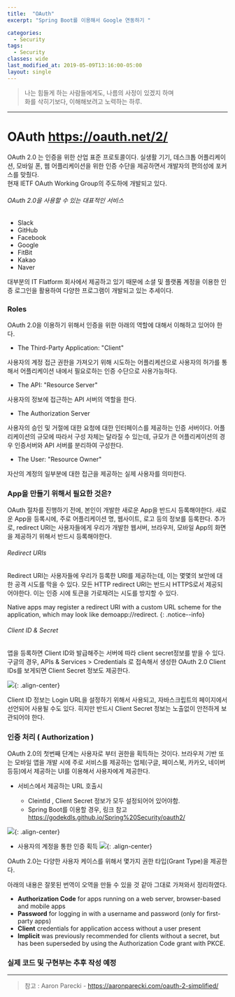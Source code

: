 ```yaml
---
title:  "OAuth"
excerpt: "Spring Boot를 이용해서 Google 연동하기 "

categories:
  - Security
tags:
  - Security
classes: wide
last_modified_at: 2019-05-09T13:16:00-05:00
layout: single
---
```


> 나는 힘들게 하는 사람들에게도, 나름의 사정이 있겠지 하며  
> 화를 삭히기보다, 이해해보려고 노력하는 하루.  

***

# OAuth <https://oauth.net/2/>  

OAuth 2.0 는 인증을 위한 산업 표준 프로토콜이다. 실생활 기기, 데스크톱 어플리케이션, 모바일 폰, 웹 어플리케이션을 위한 인증 수단을 제공하면서 개발자의 편의성에 포커스를 맞췄다.  
현재 IETF OAuth Working Group의 주도하에 개발되고 있다.  

###### OAuth 2.0을 사용할 수 있는 대표적인 서비스

- Slack
- GitHub
- Facebook
- Google
- FitBit
- Kakao
- Naver 

대부분의 IT Flatform 회사에서 제공하고 있기 때문에 소셜 및 플랫폼 계정을 이용한 인증 로그인을 활용하여 다양한 프로그램이 개발되고 있는 추세이다.   

### Roles 

OAuth 2.0을 이용하기 위해서 인증을 위한 아래의 역할에 대해서 이해하고 있어야 한다. 

- The Third-Party Application: "Client" 

 사용자의 계정 접근 권한을 가져오기 위해 시도하는 어플리케션으로 사용자의 허가를 통해서 어플리케이션 내에서 필요로하는 인증 수단으로 사용가능하다. 

- The API: "Resource Server" 

사용자의 정보에 접근하는 API 서버의 역할을 한다. 

- The Authorization Server

사용자의 승인 및 거절에 대한 요청에 대한 인터페이스를 제공하는 인증 서버이다. 어플리케이션의 규모에 따라서 구성 자체는 달라질 수 있는데, 규모가 큰 어플리케이션의 경우 인증서버와 API 서버를 분리하여 구성한다. 

- The User: "Resource Owner"

자산의 계정의 일부분에 대한 접근을 제공하는 실제 사용자를 의미한다. 

### App을 만들기 위해서 필요한 것은?

OAuth 절차를 진행하기 전에, 본인이 개발한 새로운 App을 반드시 등록해야한다. 새로운 App을 등록시에, 주로 어플리케이션 명, 웹사이트, 로고 등의 정보를 등록한다. 추가로, redirect URI는 사용자들에게 우리가 개발한 웹서버, 브라우저, 모바일 App의 화면을 제공하기 위해서 반드시 등록해야한다. 

###### Redirect URIs

 Redirect URI는 사용자들에 우리가 등록한 URI를 제공하는데, 이는 몇몇의 보안에 대한 공격 시도를 막을 수 있다. 모든 HTTP redirect URI는 반드시 HTTPS로서 제공되어야한다. 이는 인증 시에 토큰을 가로채려는 시도를 방지할 수 있다. 

 Native apps may register a redirect URI with a custom URL scheme for the application, which may look like demoapp://redirect.
 {: .notice--info}


###### Client ID & Secret 

앱을 등록하면 Client ID와 발급해주는 서버에 따라 client secret정보를 받을 수 있다. 구글의 경우, 
APIs & Services > Credentials 로 접속해서 생성한 OAuth 2.0 Client IDs를 보게되면 Client Secret 정보도 제공한다. 

![](https://keepinmindsh.github.io/lines/assets/img/google_oauth_client.png){: .align-center} 

Client ID 정보는 Login URL을 설정하기 위해서 사용되고, 자바스크립트의 페이지에서 선언되어 사용될 수도 있다. 히지만 반드시 Client Secret 정보는 노출없이 안전하게 보관되어야 한다. 

### 인증 처리 ( Authorization )

OAuth 2.0의 첫번째 단계는 사용자로 부터 권한을 획득하는 것이다. 브라우저 기반 또는 모바일 앱을 개발 시에 주로 서비스를 제공하는 업체(구글, 페이스북, 카카오, 네이버 등등)에서 제공하는 UI를 이용해서 사용자에게 
제공한다.   

- 서비스에서 제공하는 URL 호출시 

  - CleintId , Client Secret 정보가 모두 설정되어어 있어야함. 
  - Spring Boot를 이용할 경우, 링크 참고 <https://godekdls.github.io/Spring%20Security/oauth2/>

![](https://keepinmindsh.github.io/lines/assets/img/google_login_oauth_1.png){: .align-center} 

- 사용자의 계정을 통한 인증 획득 
![](https://keepinmindsh.github.io/lines/assets/img/google_login_oauth_2.png){: .align-center} 

OAuth 2.0는 다양한 사용자 케이스를 위해서 몇가지 권한 타입(Grant Type)을 제공한다. 

아래의 내용은 잘못된 번역이 오역을 만들 수 있을 것 같아 그대로 가져와서 정리하였다. 

- **Authorization Code** for apps running on a web server, browser-based and mobile apps
- **Password** for logging in with a username and password (only for first-party apps)
- **Client** credentials for application access without a user present
- **Implicit** was previously recommended for clients without a secret, but has been superseded by using the Authorization Code grant with PKCE.

### 실제 코드 및 구현부는 추후 작성 예정 

***

> 참고 : Aaron Parecki - <https://aaronparecki.com/oauth-2-simplified/>
